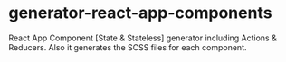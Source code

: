 # generator-react-app-components
React App Component [State &amp; Stateless] generator including Actions &amp; Reducers. 
Also it generates the SCSS files for each component.
